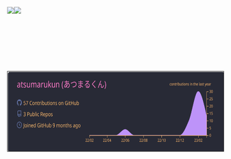 <p>
  <a href="https://github.com/atsumarukun">
    <img align="left" height="150px" src="https://github-readme-stats.vercel.app/api?username=atsumarukun&show_icons=true&count_private=true&theme=dracula" />
  </a>
  <a href="https://github.com/atsumarukun">
    <img align="left" height="150px" src="https://github-readme-stats.vercel.app/api/top-langs/?username=atsumarukun&count_private=true&theme=dracula&layout=compact" />
  </a>
</p>

<p>
  <a href="https://github.com/atsumarukun">
    <img align="left" height="186px" border="1" src="https://raw.githubusercontent.com/atsumarukun/atsumarukun/main/profile-summary-card-output/dracula/0-profile-details.svg" />
  </a>
</p>
